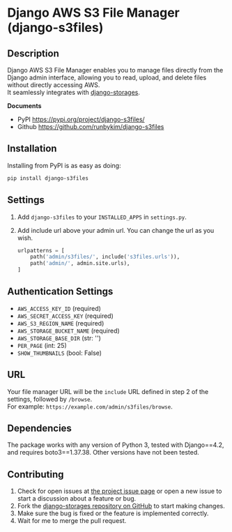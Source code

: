 # Django AWS S3 File Manager (django-s3files)

## Description

Django AWS S3 File Manager enables you to manage files directly from the Django admin interface, allowing you to read,
upload, and delete files without directly accessing AWS.  
It seamlessly integrates with [django-storages](https://github.com/jschneier/django-storages.git).

**Documents**
- PyPI https://pypi.org/project/django-s3files/
- Github https://github.com/runbykim/django-s3files

## Installation

Installing from PyPI is as easy as doing:
```bash
pip install django-s3files
```

## Settings
1. Add `django-s3files` to your `INSTALLED_APPS` in `settings.py`.

2. Add include url above your admin url. You can change the url as you wish.
    ```python
    urlpatterns = [
        path('admin/s3files/', include('s3files.urls')),
        path('admin/', admin.site.urls),
    ]
    ```

## Authentication Settings
- `AWS_ACCESS_KEY_ID` (required)
- `AWS_SECRET_ACCESS_KEY` (required)
- `AWS_S3_REGION_NAME` (required)
- `AWS_STORAGE_BUCKET_NAME` (required)
- `AWS_STORAGE_BASE_DIR` (str: '')
- `PER_PAGE` (int: 25)
- `SHOW_THUMBNAILS` (bool: False)

## URL

Your file manager URL will be the `include` URL defined in step 2 of the settings, followed by `/browse`.  
For example: `https://example.com/admin/s3files/browse`.

## Dependencies

The package works with any version of Python 3, tested with Django==4.2, and requires boto3==1.37.38.
Other versions have not been tested.

## Contributing

1. Check for open issues at [the project issue page](https://github.com/runbykim/django-s3files/issues) or open a new issue 
to start a discussion about a feature or bug.
2. Fork the [django-storages repository on GitHub](https://github.com/runbykim/django-s3files.git) to start making changes.
3. Make sure the bug is fixed or the feature is implemented correctly.
4. Wait for me to merge the pull request.
